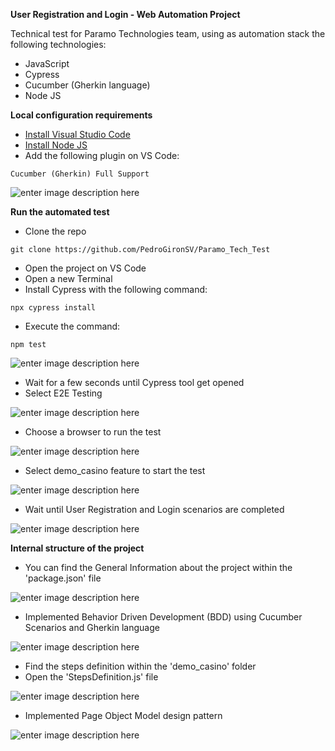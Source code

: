 **User Registration and Login - Web Automation Project**

Technical test for Paramo Technologies team, using as automation stack the following technologies:

- JavaScript
- Cypress
- Cucumber (Gherkin language)
- Node JS

**Local configuration requirements**

 - [Install Visual Studio Code](https://code.visualstudio.com/download)
 - [Install Node JS](https://nodejs.org/en)
 - Add the following plugin on VS Code:

```
Cucumber (Gherkin) Full Support
```
![enter image description here](https://blogger.googleusercontent.com/img/b/R29vZ2xl/AVvXsEhJ9_ljOrxrLIRfShmahTPZjHmRqEdmiQRB_frHxEgUWtqPLtCIj0ThuAdJ_ii5lgQQxMKUk2WH3ZatPCOAWYTrwiCZSfdJ4a4E9j8I5yonmBhBpZpol5XBFjuYjDL6ofDRCwz-nOaZ5Ay53QFoKX3BVDEloX7YalHcwD0mqI18VKLKWtUIEpc2Gbi4jg/w640-h264/Cucumber_Ext.PNG)

**Run the automated test**

 - Clone the repo
 
```
git clone https://github.com/PedroGironSV/Paramo_Tech_Test
```
- Open the project on VS Code
- Open a new Terminal
- Install Cypress with the following command:

```
npx cypress install
```

- Execute the command:

```
npm test
```

![enter image description here](https://blogger.googleusercontent.com/img/b/R29vZ2xl/AVvXsEiHtKLbecRHaL_6hbkqT5nKvFoldwWX0xi4Z8OcIF_sEhgp6SnnQEZjSmxQdZHDvb2jAOo9K9OJobc2D59nc40UwqlT_VWRcKgsU4qIgZfC8KljX6NH2aX3rYg9tEVc0M--b3SAEuurEm3N9PTCiSaVtgfy7CyZwi7_gRg_PTpj58FnhzHCL-TP6gEtng/w640-h360/5%20start.PNG)


- Wait for a few seconds until Cypress tool get opened
- Select E2E Testing

 ![enter image description here](https://blogger.googleusercontent.com/img/b/R29vZ2xl/AVvXsEgZ5Uc9M6qR5rPXSB9EwaB8a2EoE4D8EB4CFFK_QQzAaSYLcXyyp_30aKnKu-RZIELhjWfuhaRBdQL3jJ6lOEkWBoE19pkobiccRyY2HRjBbgK5wRdWtcpHWSstvJsCqpRtRDb5ccEBINH6lWmJXCBJXJXpTTHhcyv89jMAN4zdlfMf2zgBsbGK9TVztg/w640-h416/6%20e2e.PNG)

- Choose a browser to run the test

![enter image description here](https://blogger.googleusercontent.com/img/b/R29vZ2xl/AVvXsEjyEHxOC_rzdt8ccTTB-lXTDw2CegOfKILZgaHfJaUoLZAkyeEdM2PncHQtNnxnu63uvIJ_XgQrT5jtO_pMcSdWD91aX3vCG9ACEBK9PT4nWm59LssGJkHnJd6jFA6P_XbT_Ro6NJw7_5LD6gCxmGyJxf0yA4BfwCAuyrJNQ_Utwf6H9xG4hHoF0MEiMw/w640-h416/7%20browser.PNG)

- Select demo_casino feature to start the test

 ![enter image description here](https://blogger.googleusercontent.com/img/b/R29vZ2xl/AVvXsEiYImadw2_CyEQKsJCQ0PbV3mT3AXQwElGzd6S-j1sNsvlOA1KNqvBeUcue2MEifZVV3lcg_Macgcoa6CKPNMlSYXVuEFxsdg7N4IcQ86slmCYcDh_F2AEOz-Qgz4BSnevibqOr6J8vlh9oVNb67ZOJaTdzO6cF4ww1B6i70F12E9_hvtR1TMkp9oNsEg/w640-h344/8%20feature.PNG)

- Wait until User Registration and Login scenarios are completed

 ![enter image description here](https://blogger.googleusercontent.com/img/b/R29vZ2xl/AVvXsEioBXwn2bE6JFxRrLEx5PQUzPS9TGb5gBwivqg34FJFoi17AwRFosP6uBzCj0j8JUggNNX7zUhyHqI9yjDQpKDjScSSxWSFuZhI8jrAw1wfEEKP99XkyF2MHsQ77JYWIJKj-R9kuh5f33FJ0lyXheMMauII0lNVVtxyx4UTVLqO-uUCVytTdscG-30e_w/w640-h346/9%20execution.PNG)
 
 **Internal structure of the project**

- You can find the General Information about the project within the 'package.json' file

![enter image description here](https://blogger.googleusercontent.com/img/b/R29vZ2xl/AVvXsEgo3oBd1TByLE05usT7uIidIZZRVryWi7MR6sdIQKUedMoa0gVR8yck7n5hCY-HEUvxwjDBPcHV2AV76XbvcnzuhGPB9rgvcqgUPbW0bF-YyZNCxpfCRT83Yy0JcGkqC2uSfbc0vdxGyyvowM7XvzZ274iZ6iqmFd2LwtbP89tU4Bl4Nj-Vl6X_AZkuCw/w640-h332/1%20general%20info.PNG)

- Implemented Behavior Driven Development (BDD) using Cucumber Scenarios and Gherkin language

![enter image description here](https://blogger.googleusercontent.com/img/b/R29vZ2xl/AVvXsEj0PUvtZ4Wx8RXpzWw7x6R7n-aNrM9t7UuIxSR9v2ruh4uZu7qQv0c5oYEkvLscx-QFoSyUwt1sJe3o8ZJgqG6zf2zU70oDQHfXEIt2qzokAbxq_xX7kgftnx9WNs38qax7WDvS4FrSDXU1GX7a9bgEaw5li0ZgfvM0u7_JBhT4ilBXqdzE_Par-uWeZw/w640-h312/2%20feature%20file.PNG)

- Find the steps definition within the 'demo_casino' folder
- Open the 'StepsDefinition.js' file

![enter image description here](https://blogger.googleusercontent.com/img/b/R29vZ2xl/AVvXsEhfino-Fldi2PloB6-2vj_iL53haXiXVQtZyRzsIpu-u_zjTAzOY9Hh59Pwj5ObhbV3E3ge0TmeE2_oQMtiDUgBxAJNRs1TquW9MpKAxIYn8ddEXfG7SSaKTZJhEtLXatw0GOonXo8jA3ikn7iHTRH_soSQjSgXPqWrR06CC4nP1YJgBclijWgdugF-Bw/w640-h584/3%20steps%20def.PNG)

- Implemented Page Object Model design pattern

![enter image description here](https://blogger.googleusercontent.com/img/b/R29vZ2xl/AVvXsEiIx1OP82Q1DK7Q5aAKyoYtGqKB8lrekutpce2gCLh8sehyKhKQnRbte1RNGixegNg4pseoAYtzap61r1u3nP5C06RVzO4mE0MbapBWyKgzSlg9tHMRLNK6IgLbG6uUMDcCmlz4y87AwpxmnQQzbb2SVjhROh42oELdTOxSIpjRYNVu0ArQBKaAEy-0lQ/w640-h364/4%20pom.PNG)

